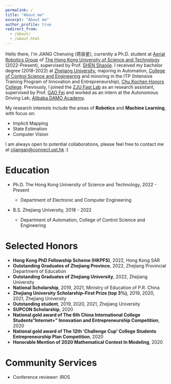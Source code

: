 ```yaml
---
permalink: /
title: "About me"
excerpt: "About me"
author_profile: true
redirect_from: 
  - /about/
  - /about.html
---
```


Hello there, I'm JIANG Chenxing (蒋辰星), currently a Ph.D. student at [Aerial Robotics Group](https://uav.hkust.edu.hk/) of [The Hong Kong University of Science and Technology](https://hkust.edu.hk/) (2022-Present), supervised by Prof. [SHEN Shaojie](https://scholar.google.com.hk/citations?user=u8Q0_xsAAAAJ&hl=zh-CN&oi=ao). I received my bachelor degree (2018-2022) at [Zhejiang University](https://www.zju.edu.cn/english/), majoring in Automation, [College of Control Science and Engineering](http://www.cse.zju.edu.cn/cseenglish/main.htm) and minoring in the ITP (Intensive Training Program of Innovation and Entrepreneurship), [Chu Kochen Honors College](http://ckc.zju.edu.cn/ckcen/). Previously, I joined the [ZJU Fast Lab](http://zju-fast.com/) as an research assistant, supervised by Prof. [GAO Fei](https://person.zju.edu.cn/fgaoaa) and worked as an intern at the Autonomous Driving Lab, [Alibaba DAMO Academy](https://damo.alibaba.com/).

My research interests include the areas of **Robotics** and **Machine Learning**, with focus on: 
* Implicit Mapping
* State Estimation
* Computer Vision

I am always open to potential collaborations, please feel free to contact me at <cjiangan@connect.ust.hk> :)

Education
======
* Ph.D. The Hong Kong University of Science and Technology, 2022 - Present
  * Department of Electronic and Computer Engineering

* B.S. Zhejiang University, 2018 - 2022
  * Department of Automation, College of Control Science and Engineering
  
Selected Honors
======
* **Hong Kong PhD Fellowship Scheme (HKPFS)**, 2022, Hong Kong SAR
* **Outstanding Graduates of Zhejiang Province**, 2022, Zhejiang Provincial Department of Education
* **Outstanding Graduates of Zhejiang University**, 2022, Zhejiang University
* **National Scholarship**, 2019, 2021, Ministry of Education of P.R. China
* **Zhejiang University Scholarship-First Prize (top 3%)**, 2019, 2020, 2021, Zhejiang University
* **Outstanding student**, 2019, 2020, 2021, Zhejiang University
* **SUPCON Scholarship**, 2020
* **National gold award of The 6th China International College Students“Internet+” Innovation and Entrepreneurship Competition**, 2020
* **National gold award of The 12th ‘Challenge Cup’ College Students Entrepreneurship Plan Competition**, 2020
* **Honorable Mention of 2020 Mathematical Contest In Modeling**, 2020

Community Services
======
* Conference reviewer: IROS
